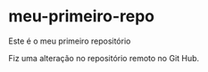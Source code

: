 # meu-primeiro-repo
Este é o meu primeiro repositório


Fiz uma alteração no repositório remoto no Git Hub.
